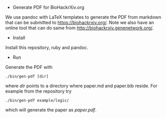 * Generate PDF for BioHackrXiv.org

We use pandoc with LaTeX templates to generate the PDF from markdown
that can be submitted to https://biohackrxiv.org/. Note we also have
an online tool that can do same from
http://biohackrxiv.genenetwork.org/.

* Install

Install this repository, ruby and pandoc.

* Run

Generate the PDF with

    ./bin/gen-pdf [dir]

where *dir* points to a directory where paper.md and paper.bib reside.
For example from the repository try

    ./bin/gen-pdf example/logic/

which will generate the paper as *paper.pdf*.
